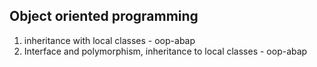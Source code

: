 


##             Object oriented programming

1.  inheritance with local classes - oop-abap
1.  Interface and polymorphism, inheritance to local classes - oop-abap